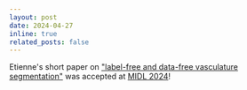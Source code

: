 ```yaml
---
layout: post
date: 2024-04-27
inline: true
related_posts: false
---
```


Etienne's short paper on ["label-free and data-free vasculature segmentation"](https://arxiv.org/abs/2405.13757) 
was accepted at [MIDL 2024](https://2024.midl.io)!
